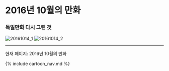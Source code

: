# 2016년 10월의 만화

### 독일만화 다시 그린 것
![20161014_1](/2016_10/20161014_1.jpg)
![20161014_2](/2016_10/20161014_2.jpg)

* * *

현재 페이지: 2016년 10월의 만화

{% include cartoon_nav.md %}
